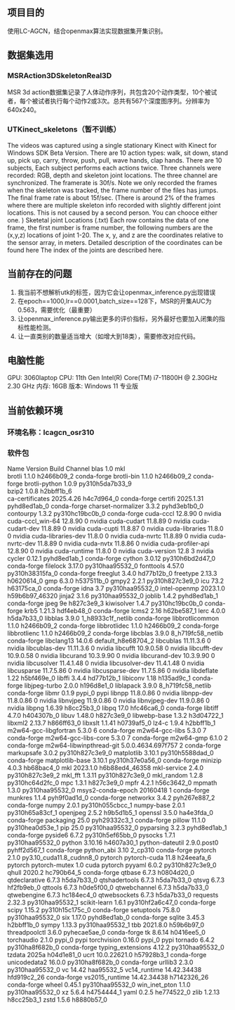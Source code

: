 ## 项目目的
使用LC-AGCN，结合openmax算法实现数据集开集识别。

## 数据集选用
### MSRAction3DSkeletonReal3D
MSR 3d action数据集记录了人体动作序列，共包含20个动作类型，10个被试者，每个被试者执行每个动作2或3次。总共有567个深度图序列。分辨率为640x240。
### UTKinect_skeletons（暂不训练）
The videos was captured using a single stationary Kinect with Kinect for Windows SDK Beta Version. There are 10 action types: walk, sit down, stand up, pick up, carry, throw, push, pull, wave hands, clap hands. There are 10 subjects, Each subject performs each actions twice. Three channels were recorded: RGB, depth and skeleton joint locations. The three channel are synchronized. The framerate is 30f/s. Note we only recorded the frames when the skeleton was tracked, the frame number of the files has jumps. The final frame rate is about 15f/sec. (There is around 2% of the frames where there are multiple skeleton info recorded with slightly different joint locations. This is not caused by a second person. You can chooce either one. )
Sketetal joint Locations (.txt) Each row contains the data of one frame, the first number is frame number, the following numbers are the (x,y,z) locations of joint 1-20. The x, y, and z are the coordinates relative to the sensor array, in meters. Detailed description of the coordinates can be found here The index of the joints are described here.

## 当前存在的问题
1. 我当前不想解析utk的标签，因为它会让openmax_inference.py出现错误
2. 在epoch==1000,lr==0.0001,batch_size==128下，MSR的开集AUC为0.563，需要优化（最重要）
3. 让openmax_inference.py输出更多的评价指标，另外最好也要加入闭集的指标性能检测。
4. 让一直类别的数量适当增大（如增大到18类），需要修改对应代码。


## 电脑性能
GPU: 3060laptop
CPU: 11th Gen Intel(R) Core(TM) i7-11800H @ 2.30GHz   2.30 GHz
内存: 16GB
版本: Windows 11 专业版

## 当前依赖环境
### 环境名称：lcagcn_osr310
### 软件包
  Name                    Version                   Build  Channel
blas                      1.0                         mkl  
brotli                    1.1.0                h2466b09_2    conda-forge
brotli-bin                1.1.0                h2466b09_2    conda-forge
brotli-python             1.0.9           py310h5da7b33_9  
bzip2                     1.0.8                h2bbff1b_6  
ca-certificates           2025.4.26            h4c7d964_0    conda-forge
certifi                   2025.1.31          pyhd8ed1ab_0    conda-forge
charset-normalizer        3.3.2              pyhd3eb1b0_0
contourpy                 1.3.2           py310hc19bc0b_0    conda-forge
cuda-cccl                 12.8.90                       0    nvidia
cuda-cccl_win-64          12.8.90                       0    nvidia
cuda-cudart               11.8.89                       0    nvidia
cuda-cudart-dev           11.8.89                       0    nvidia
cuda-cupti                11.8.87                       0    nvidia
cuda-libraries            11.8.0                        0    nvidia
cuda-libraries-dev        11.8.0                        0    nvidia
cuda-nvrtc                11.8.89                       0    nvidia
cuda-nvrtc-dev            11.8.89                       0    nvidia
cuda-nvtx                 11.8.86                       0    nvidia
cuda-profiler-api         12.8.90                       0    nvidia
cuda-runtime              11.8.0                        0    nvidia
cuda-version              12.8                          3    nvidia
cycler                    0.12.1             pyhd8ed1ab_1    conda-forge
cython                    3.0.12          py310h6bd2d47_0    conda-forge
filelock                  3.17.0          py310haa95532_0
fonttools                 4.57.0          py310h38315fa_0    conda-forge
freeglut                  3.4.0                hd77b12b_0
freetype                  2.13.3               h0620614_0
gmp                       6.3.0                h537511b_0
gmpy2                     2.2.1           py310h827c3e9_0
icu                       73.2                 h63175ca_0    conda-forge
idna                      3.7             py310haa95532_0
intel-openmp              2023.1.0         h59b6b97_46320
jinja2                    3.1.6           py310haa95532_0
joblib                    1.4.2              pyhd8ed1ab_1    conda-forge
jpeg                      9e                   h827c3e9_3
kiwisolver                1.4.7           py310hc19bc0b_0    conda-forge
krb5                      1.21.3               hdf4eb48_0    conda-forge
lcms2                     2.16                 h62be587_1
lerc                      4.0.0                h5da7b33_0
libblas                   3.9.0           1_h8933c1f_netlib    conda-forge
libbrotlicommon           1.1.0                h2466b09_2    conda-forge
libbrotlidec              1.1.0                h2466b09_2    conda-forge
libbrotlienc              1.1.0                h2466b09_2    conda-forge
libcblas                  3.9.0           8_h719fc58_netlib    conda-forge
libclang13                14.0.6          default_h8e68704_2
libcublas                 11.11.3.6                     0    nvidia
libcublas-dev             11.11.3.6                     0    nvidia
libcufft                  10.9.0.58                     0    nvidia
libcufft-dev              10.9.0.58                     0    nvidia
libcurand                 10.3.9.90                     0    nvidia
libcurand-dev             10.3.9.90                     0    nvidia
libcusolver               11.4.1.48                     0    nvidia
libcusolver-dev           11.4.1.48                     0    nvidia
libcusparse               11.7.5.86                     0    nvidia
libcusparse-dev           11.7.5.86                     0    nvidia
libdeflate                1.22                 h5bf469e_0
libffi                    3.4.4                hd77b12b_1
libiconv                  1.18                 h135ad9c_1    conda-forge
libjpeg-turbo             2.0.0                h196d8e1_0
liblapack                 3.9.0           8_h719fc58_netlib    conda-forge
libmr                     0.1.9                    pypi_0    pypi
libnpp                    11.8.0.86                     0    nvidia
libnpp-dev                11.8.0.86                     0    nvidia
libnvjpeg                 11.9.0.86                     0    nvidia
libnvjpeg-dev             11.9.0.86                     0    nvidia
libpng                    1.6.39               h8cc25b3_0
libpq                     17.0                 hfc46ca6_0    conda-forge
libtiff                   4.7.0                h404307b_0
libuv                     1.48.0               h827c3e9_0
libwebp-base              1.3.2                h3d04722_1
libxml2                   2.13.7               h866ff63_0
libxslt                   1.1.41               h0739af5_0
lz4-c                     1.9.4                h2bbff1b_1
m2w64-gcc-libgfortran     5.3.0                         6    conda-forge
m2w64-gcc-libs            5.3.0                         7    conda-forge
m2w64-gcc-libs-core       5.3.0                         7    conda-forge
m2w64-gmp                 6.1.0                         2    conda-forge
m2w64-libwinpthread-git   5.0.0.4634.697f757               2    conda-forge
markupsafe                3.0.2           py310h827c3e9_0
matplotlib                3.10.1          py310h5588dad_0    conda-forge
matplotlib-base           3.10.1          py310h37e0a56_0    conda-forge
minizip                   4.0.3                hb68bac4_0
mkl                       2023.1.0         h6b88ed4_46358
mkl-service               2.4.0           py310h827c3e9_2
mkl_fft                   1.3.11          py310h827c3e9_0
mkl_random                1.2.8           py310hc64d2fc_0
mpc                       1.3.1                h827c3e9_0
mpfr                      4.2.1                h56c3642_0
mpmath                    1.3.0           py310haa95532_0
msys2-conda-epoch         20160418                      1    conda-forge
munkres                   1.1.4              pyh9f0ad1d_0    conda-forge
networkx                  3.4.2              pyh267e887_2    conda-forge
numpy                     2.0.1           py310h055cbcc_1
numpy-base                2.0.1           py310h65a83cf_1
openjpeg                  2.5.2                h9b5d1b5_1
openssl                   3.5.0                ha4e3fda_0    conda-forge
packaging                 25.0               pyh29332c3_1    conda-forge
pillow                    11.1.0          py310hea0d53e_1
pip                       25.0            py310haa95532_0
pyparsing                 3.2.3              pyhd8ed1ab_1    conda-forge
pyside6                   6.7.2           py310h5ef65bb_0
pysocks                   1.7.1           py310haa95532_0
python                    3.10.16              h4607a30_1
python-dateutil           2.9.0.post0        pyhff2d567_1    conda-forge
python_abi                3.10                    2_cp310    conda-forge
pytorch                   2.1.0           py3.10_cuda11.8_cudnn8_0    pytorch
pytorch-cuda              11.8                 h24eeafa_6    pytorch
pytorch-mutex             1.0                        cuda    pytorch
pyyaml                    6.0.2           py310h827c3e9_0
qhull                     2020.2               hc790b64_5    conda-forge
qtbase                    6.7.3                h0804d20_0
qtdeclarative             6.7.3                h5da7b33_0
qtshadertools             6.7.3                h5da7b33_0
qtsvg                     6.7.3                hf2fb9eb_0
qttools                   6.7.3                h0de5f00_0
qtwebchannel              6.7.3                h5da7b33_0
qtwebengine               6.7.3                hc184ec4_0
qtwebsockets              6.7.3                h5da7b33_0
requests                  2.32.3          py310haa95532_1
scikit-learn              1.6.1           py310hf2a6c47_0    conda-forge
scipy                     1.15.2          py310h15c175c_0    conda-forge
setuptools                75.8.0          py310haa95532_0
six                       1.17.0             pyhd8ed1ab_0    conda-forge
sqlite                    3.45.3               h2bbff1b_0
sympy                     1.13.3          py310haa95532_1
tbb                       2021.8.0             h59b6b97_0
threadpoolctl             3.6.0              pyhecae5ae_0    conda-forge
tk                        8.6.14               h0416ee5_0
torchaudio                2.1.0                    pypi_0    pypi
torchvision               0.16.0                   pypi_0    pypi
tornado                   6.4.2           py310ha8f682b_0    conda-forge
typing_extensions         4.12.2          py310haa95532_0
tzdata                    2025a                h04d1e81_0
ucrt                      10.0.22621.0         h57928b3_1    conda-forge
unicodedata2              16.0.0          py310ha8f682b_0    conda-forge
urllib3                   2.3.0           py310haa95532_0
vc                        14.42                haa95532_5
vc14_runtime              14.42.34438         hfd919c2_26    conda-forge
vs2015_runtime            14.42.34438         h7142326_26    conda-forge
wheel                     0.45.1          py310haa95532_0
win_inet_pton             1.1.0           py310haa95532_0
xz                        5.6.4                h4754444_1
yaml                      0.2.5                he774522_0
zlib                      1.2.13               h8cc25b3_1
zstd                      1.5.6                h8880b57_0
